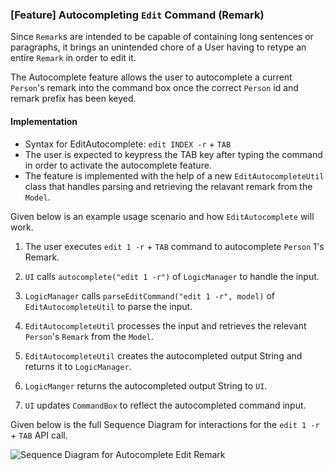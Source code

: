 ### [Feature] Autocompleting `Edit` Command (Remark)

Since `Remark`s are intended to be capable of containing long sentences or paragraphs,
it brings an unintended chore of a User having to retype an entire `Remark` in order to edit it.

The Autocomplete feature allows the user to autocomplete a current `Person`'s remark into the
command box once the correct `Person` id and remark prefix has been keyed.

#### Implementation
* Syntax for EditAutocomplete: `edit INDEX -r` + `TAB`
* The user is expected to keypress the TAB key after typing the command in order to activate the autocomplete feature.
* The feature is implemented with the help of a new `EditAutocompleteUtil` class that handles parsing and retrieving the
  relavant remark from the `Model`.

Given below is an example usage scenario and how `EditAutocomplete` will work.

1. The user executes `edit 1 -r` + `TAB` command to autocomplete `Person` 1's Remark.

2. `UI` calls `autocomplete("edit 1 -r")` of `LogicManager` to handle the input.

3. `LogicManager` calls `parseEditCommand("edit 1 -r", model)` of `EditAutocompleteUtil` to parse the input.

4. `EditAutocompleteUtil` processes the input and retrieves the relevant `Person`'s `Remark` from the `Model`.

5. `EditAutocompleteUtil` creates the autocompleted output String and returns it to `LogicManager`.

7. `LogicManger` returns the autocompleted output String to `UI`.

8. `UI` updates `CommandBox` to reflect the autocompleted command input.

Given below is the full Sequence Diagram for interactions for the `edit 1 -r` + `TAB` API call.

![Sequence Diagram for Autocomplete Edit Remark](images/AutocompleteSequenceDiagram.png)